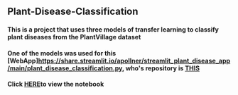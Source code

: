 ## Plant-Disease-Classification
#### This is a project that uses three models of transfer learning to classify plant diseases from the PlantVillage dataset
#### One of the models was used for this [WebApp]https://share.streamlit.io/apollner/streamlit_plant_disease_app/main/plant_disease_classification.py, who's repository is [THIS](https://github.com/apollner/streamlit_plant_disease_app)
#### Click [HERE](https://nbviewer.org/github/apollner/plant-disease-classification/blob/main/AgroML_Aron_PublicSetTrainTest_0001.ipynb)to view the notebook 

